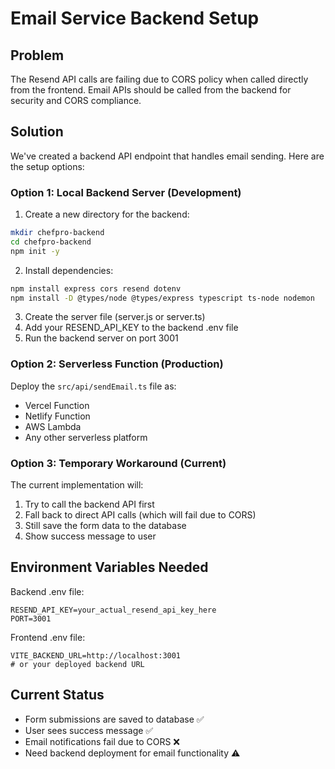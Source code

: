 # Email Service Backend Setup

## Problem
The Resend API calls are failing due to CORS policy when called directly from the frontend. Email APIs should be called from the backend for security and CORS compliance.

## Solution
We've created a backend API endpoint that handles email sending. Here are the setup options:

### Option 1: Local Backend Server (Development)

1. Create a new directory for the backend:
```bash
mkdir chefpro-backend
cd chefpro-backend
npm init -y
```

2. Install dependencies:
```bash
npm install express cors resend dotenv
npm install -D @types/node @types/express typescript ts-node nodemon
```

3. Create the server file (server.js or server.ts)
4. Add your RESEND_API_KEY to the backend .env file
5. Run the backend server on port 3001

### Option 2: Serverless Function (Production)

Deploy the `src/api/sendEmail.ts` file as:
- Vercel Function
- Netlify Function  
- AWS Lambda
- Any other serverless platform

### Option 3: Temporary Workaround (Current)

The current implementation will:
1. Try to call the backend API first
2. Fall back to direct API calls (which will fail due to CORS)
3. Still save the form data to the database
4. Show success message to user

## Environment Variables Needed

Backend .env file:
```
RESEND_API_KEY=your_actual_resend_api_key_here
PORT=3001
```

Frontend .env file:
```
VITE_BACKEND_URL=http://localhost:3001
# or your deployed backend URL
```

## Current Status
- Form submissions are saved to database ✅
- User sees success message ✅  
- Email notifications fail due to CORS ❌
- Need backend deployment for email functionality ⚠️